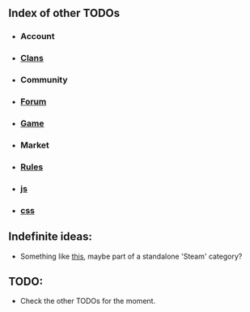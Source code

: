 ## Index of other TODOs
- ### Account
- ### [Clans](https://github.com/TB-FAQ/TB-FAQ/blob/master/FAQ%20Items/Clans/TODO.md)
- ### Community
- ### [Forum](https://github.com/TB-FAQ/TB-FAQ/blob/master/FAQ%20Items/Forum/TODO.md)
- ### [Game](https://github.com/TB-FAQ/TB-FAQ/blob/master/FAQ%20Items/Game/TODO.md)
- ### Market
- ### [Rules](https://github.com/TB-FAQ/TB-FAQ/blob/master/FAQ%20Items/Rules/TODO.md)
- ### [js](https://github.com/TB-FAQ/TB-FAQ/blob/master/js/TODO.md)
- ### [css](https://github.com/TB-FAQ/TB-FAQ/blob/master/css/TODO.md)

## Indefinite ideas:
  - Something like [this](http://forum.toribash.com/showthread.php?t=458899), maybe part of a standalone 'Steam' category?

## TODO:
  - Check the other TODOs for the moment.

